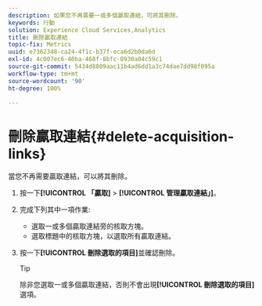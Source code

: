 ```yaml
---
description: 如果您不再需要一或多個贏取連結，可將其刪除。
keywords: 行動
solution: Experience Cloud Services,Analytics
title: 刪除贏取連結
topic-fix: Metrics
uuid: e7362348-ca24-4f1c-b37f-eca6d2b0da6d
exl-id: 4c007ec6-40ba-468f-8bfc-0930a04c59c1
source-git-commit: 5434d8809aac11b4ad6dd1a3c74dae7dd98f095a
workflow-type: tm+mt
source-wordcount: '90'
ht-degree: 100%

---
```


# 刪除贏取連結{#delete-acquisition-links}

當您不再需要贏取連結，可以將其刪除。

1. 按一下&#x200B;**[!UICONTROL 「贏取]** > **[!UICONTROL 管理贏取連結」]**。
1. 完成下列其中一項作業:

   * 選取一或多個贏取連結旁的核取方塊。
   * 選取標題中的核取方塊，以選取所有贏取連結。

1. 按一下&#x200B;**[!UICONTROL 刪除選取的項目]**&#x200B;並確認刪除。

   >[!TIP]
   >
   >除非您選取一或多個贏取連結，否則不會出現&#x200B;**[!UICONTROL 刪除選取的項目]**&#x200B;選項。
